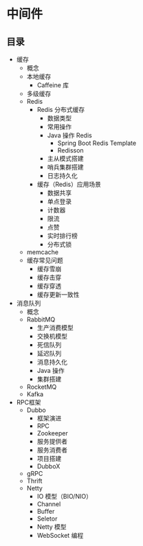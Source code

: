 # 中间件


## 目录

* 缓存
  * 概念
  * 本地缓存
    * Caffeine 库
  * 多级缓存
  * Redis
    * Redis 分布式缓存
      * 数据类型
      * 常用操作
      * Java 操作 Redis
        * Spring Boot Redis Template
        * Redisson
      * 主从模式搭建
      * 哨兵集群搭建
      * 日志持久化
    * 缓存（Redis）应用场景
      * 数据共享
      * 单点登录
      * 计数器
      * 限流
      * 点赞
      * 实时排行榜
      * 分布式锁
  * memcache
  * 缓存常见问题
    * 缓存雪崩
    * 缓存击穿
    * 缓存穿透
    * 缓存更新一致性
* 消息队列
  * 概念
  * RabbitMQ
    * 生产消费模型
    * 交换机模型
    * 死信队列
    * 延迟队列
    * 消息持久化
    * Java 操作
    * 集群搭建
  * RocketMQ
  * Kafka
* RPC框架
  * Dubbo
    * 框架演进
    * RPC
    * Zookeeper
    * 服务提供者
    * 服务消费者
    * 项目搭建
    * DubboX
  * gRPC
  * Thrift
  * Netty
    * IO 模型（BIO/NIO）
    * Channel
    * Buffer
    * Seletor
    * Netty 模型
    * WebSocket 编程

